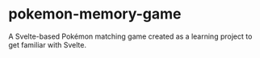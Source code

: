 # pokemon-memory-game
A Svelte-based Pokémon matching game created as a learning project to get familiar with Svelte.
